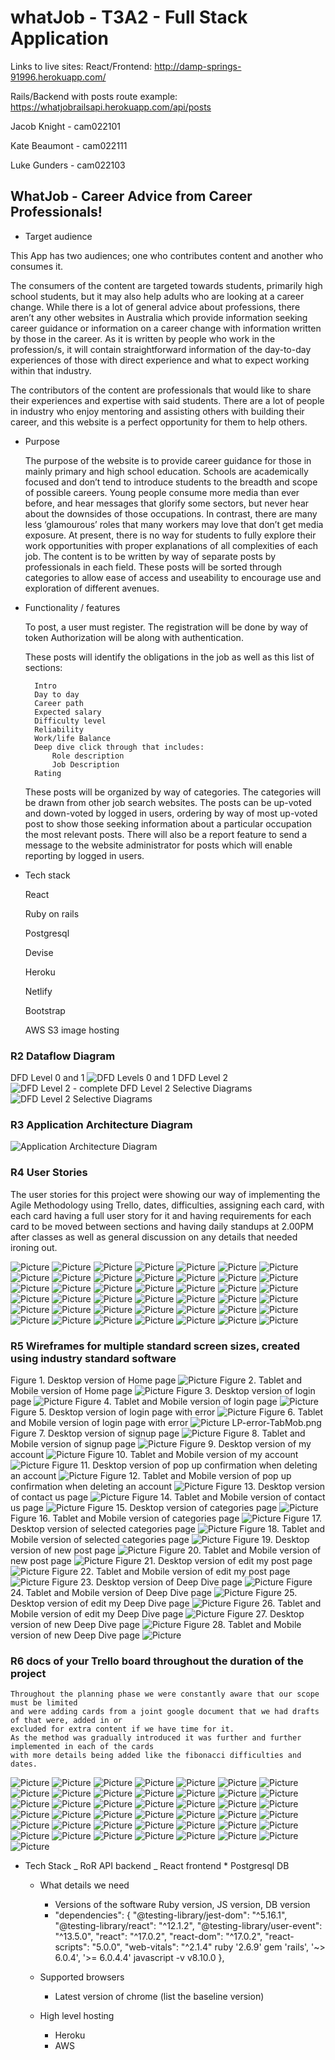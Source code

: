 # whatJob - T3A2 - Full Stack Application

Links to live sites:
React/Frontend: http://damp-springs-91996.herokuapp.com/

Rails/Backend with posts route example:
https://whatjobrailsapi.herokuapp.com/api/posts

Jacob Knight - cam022101

Kate Beaumont - cam022111

Luke Gunders - cam022103

## WhatJob - Career Advice from Career Professionals!

- Target audience

This App has two audiences; one who contributes content and another who consumes it.

The consumers of the content are targeted towards students, primarily high school students, but it may also help adults who are looking at a career change. While there is a lot of general advice about professions, there aren’t any other websites in Australia which provide information seeking career guidance or information on a career change with information written by those in the career. As it is written by people who work in the profession/s, it will contain straightforward information of the day-to-day experiences of those with direct experience and what to expect working within that industry.

The contributors of the content are professionals that would like to share their experiences and expertise with said students. There are a lot of people in industry who enjoy mentoring and assisting others with building their career, and this website is a perfect opportunity for them to help others.


- Purpose

  The purpose of the website is to provide career guidance for those in mainly primary and high school education. Schools are academically focused and don’t tend to introduce students to the breadth and scope of possible careers. Young people consume more media than ever before, and hear messages that glorify some sectors, but never hear about the downsides of those occupations. In contrast, there are many less ‘glamourous’ roles that many workers may love that don’t get media exposure. At present, there is no way for students to fully explore their work opportunities with proper explanations of all  complexities of each job.
  The content is to be written by way of separate posts by professionals in each field. These posts will be sorted through categories to allow ease of access and useability to encourage use and exploration of different avenues.


- Functionality / features

  To post, a user must register. The registration will be done by way of token Authorization will be along with authentication.

  These posts will identify the obligations in the job as well as this list of sections:

        Intro
        Day to day
        Career path
        Expected salary
        Difficulty level
        Reliability
        Work/life Balance
        Deep dive click through that includes:
            Role description
            Job Description
        Rating


  These posts will be organized by way of categories. The categories will be drawn from other job search websites.
  The posts can be up-voted and down-voted by logged in users, ordering by way of most up-voted post to show those seeking information about a particular occupation the most relevant posts.
  There will also be a report feature to send a message to the website administrator for posts which will enable reporting by logged in users.

- Tech stack

  React

  Ruby on rails

  Postgresql

  Devise

  Heroku

  Netlify

  Bootstrap

  AWS S3 image hosting

### R2 Dataflow Diagram

DFD Level 0 and 1
![DFD Levels 0 and 1](./docs/DFD-level0-1.png)
DFD Level 2
![DFD Level 2 - complete](./docs/DFD-level2.png)
DFD Level 2 Selective Diagrams
![DFD Level 2 Selective Diagrams](./docs/DFD-level2-select.png)

### R3 Application Architecture Diagram

![Application Architecture Diagram](./docs/ApplicationArchitectureDiagram.png)

### R4 User Stories

The user stories for this project were showing our way of implementing the Agile
Methodology using Trello, dates, difficulties, assigning each card, with each card
having a full user story for it and having requirements for each card to be moved between 
sections and having daily standups at 2.00PM after classes as well as general discussion on any
details that needed ironing out.

![Picture](./docs/1.JPG)
![Picture](./docs/2.JPG)
![Picture](./docs/3.JPG)
![Picture](./docs/4.JPG)
![Picture](./docs/5.JPG)
![Picture](./docs/6.JPG)
![Picture](./docs/7.JPG)
![Picture](./docs/8.JPG)
![Picture](./docs/9.JPG)
![Picture](./docs/10.JPG)
![Picture](./docs/11.JPG)
![Picture](./docs/12.JPG)
![Picture](./docs/13.JPG)
![Picture](./docs/14.JPG)
![Picture](./docs/15.JPG)
![Picture](./docs/16.JPG)
![Picture](./docs/17.JPG)
![Picture](./docs/18.JPG)
![Picture](./docs/19.JPG)
![Picture](./docs/21.JPG)
![Picture](./docs/22.JPG)
![Picture](./docs/23.JPG)
![Picture](./docs/24.JPG)
![Picture](./docs/25.JPG)
![Picture](./docs/26.JPG)
![Picture](./docs/27.JPG)
![Picture](./docs/28.JPG)
![Picture](./docs/29.JPG)
![Picture](./docs/30.JPG)
![Picture](./docs/31.JPG)
![Picture](./docs/32.JPG)
![Picture](./docs/32.JPG)
![Picture](./docs/33.JPG)
![Picture](./docs/34.JPG)
![Picture](./docs/35.JPG)
![Picture](./docs/36.JPG)
![Picture](./docs/37.JPG)
![Picture](./docs/38.JPG)
![Picture](./docs/39.JPG)
![Picture](./docs/40.JPG)
![Picture](./docs/41.JPG)
![Picture](./docs/MVP_list.JPG)

### R5 Wireframes for multiple standard screen sizes, created using industry standard software

Figure 1. Desktop version of Home page
![Picture](./docs/wireframes/HP.png)
Figure 2. Tablet and Mobile version of Home page
![Picture](./docs/wireframes/HP-Tab_Mob.png)
Figure 3. Desktop version of login page
![Picture](./docs/wireframes/Login.png)
Figure 4. Tablet and Mobile version of login page
![Picture](./docs/wireframes/Login_Tab-Mob.png)
Figure 5. Desktop version of login page with error
![Picture](./docs/wireframes/LP-error.png)
Figure 6. Tablet and Mobile version of login page with error
![Picture](./docs/wireframes/LP-error-TabMob.png)
LP-error-TabMob.png
Figure 7. Desktop version of signup page
![Picture](./docs/wireframes/Signup.png)
Figure 8. Tablet and Mobile version of signup page
![Picture](./docs/wireframes/Signup-Tab-Mob.png)
Figure 9. Desktop version of my account
![Picture](./docs/wireframes/Myaccount.png)
Figure 10. Tablet and Mobile version of my account
![Picture](./docs/wireframes/Myaccount_Tab-Mob.png)
Figure 11. Desktop version of pop up confirmation when deleting an account
![Picture](./docs/wireframes/Deletepopup.png)
Figure 12. Tablet and Mobile version of pop up confirmation when deleting an account
![Picture](./docs/wireframes/Deletepopup_Tab-Mob.png)
Figure 13. Desktop version of contact us page
![Picture](./docs/wireframes/Contactus.png)
Figure 14. Tablet and Mobile version of contact us page
![Picture](./docs/wireframes/Contactus_Tab-Mob.png)
Figure 15. Desktop version of categories page
![Picture](./docs/wireframes/Categories_page.png)
Figure 16. Tablet and Mobile version of categories page
![Picture](./docs/wireframes/Categories_Tab-Mob.png)
Figure 17. Desktop version of selected categories page
![Picture](./docs/wireframes/Selected_category.png)
Figure 18. Tablet and Mobile version of selected categories page
![Picture](./docs/wireframes/Selected_category_Tab-Mob.png)
Figure 19. Desktop version of new post page
![Picture](./docs/wireframes/NewPost.png)
Figure 20. Tablet and Mobile version of new post page
![Picture](./docs/wireframes/NewPost_Tab-Mob.png)
Figure 21. Desktop version of edit my post page
![Picture](./docs/wireframes/EditMyPost.png)
Figure 22. Tablet and Mobile version of edit my post page
![Picture](./docs/wireframes/EditMyPost_Tab-Mob.png)
Figure 23. Desktop version of Deep Dive page
![Picture](./docs/wireframes/DeepDive.png)
Figure 24. Tablet and Mobile version of Deep Dive page
![Picture](./docs/wireframes/DeepDive_Tab-Mob.png)
Figure 25. Desktop version of edit my Deep Dive page
![Picture](./docs/wireframes/EditDeepDive.png)
Figure 26. Tablet and Mobile version of edit my Deep Dive page
![Picture](./docs/wireframes/EditDeepDive_Tab-Mob.png)
Figure 27. Desktop version of new Deep Dive page
![Picture](./docs/wireframes/NewDeepDive.png)
Figure 28. Tablet and Mobile version of new Deep Dive page
![Picture](./docs/wireframes/NewDeepDive_Tab-Mob.png)

### R6 docs of your Trello board throughout the duration of the project

    Throughout the planning phase we were constantly aware that our scope must be limited
    and were adding cards from a joint google document that we had drafts of that were, added in or
    excluded for extra content if we have time for it.
    As the method was gradually introduced it was further and further implemented in each of the cards 
    with more details being added like the fibonacci difficulties and dates.

![Picture](./docs/1.JPG)
![Picture](./docs/2.JPG)
![Picture](./docs/3.JPG)
![Picture](./docs/4.JPG)
![Picture](./docs/5.JPG)
![Picture](./docs/6.JPG)
![Picture](./docs/7.JPG)
![Picture](./docs/8.JPG)
![Picture](./docs/9.JPG)
![Picture](./docs/10.JPG)
![Picture](./docs/11.JPG)
![Picture](./docs/12.JPG)
![Picture](./docs/13.JPG)
![Picture](./docs/14.JPG)
![Picture](./docs/15.JPG)
![Picture](./docs/16.JPG)
![Picture](./docs/17.JPG)
![Picture](./docs/18.JPG)
![Picture](./docs/19.JPG)
![Picture](./docs/20.JPG)
![Picture](./docs/21.JPG)
![Picture](./docs/22.JPG)
![Picture](./docs/23.JPG)
![Picture](./docs/24.JPG)
![Picture](./docs/25.JPG)
![Picture](./docs/26.JPG)
![Picture](./docs/27.JPG)
![Picture](./docs/28.JPG)
![Picture](./docs/29.JPG)
![Picture](./docs/30.JPG)
![Picture](./docs/31.JPG)
![Picture](./docs/32.JPG)
![Picture](./docs/32.JPG)
![Picture](./docs/33.JPG)
![Picture](./docs/34.JPG)
![Picture](./docs/35.JPG)
![Picture](./docs/36.JPG)
![Picture](./docs/37.JPG)
![Picture](./docs/38.JPG)
![Picture](./docs/39.JPG)
![Picture](./docs/40.JPG)
![Picture](./docs/41.JPG)
![Picture](./docs/MVP_list.JPG)

- Tech Stack
  _ RoR API backend
  _ React frontend \* Postgresql DB

  - What details we need

    - Versions of the software Ruby version, JS version, DB version
    - "dependencies": {
      "@testing-library/jest-dom": "^5.16.1",
      "@testing-library/react": "^12.1.2",
      "@testing-library/user-event": "^13.5.0",
      "react": "^17.0.2",
      "react-dom": "^17.0.2",
      "react-scripts": "5.0.0",
      "web-vitals": "^2.1.4"
      ruby '2.6.9'
      gem 'rails', '~> 6.0.4', '>= 6.0.4.4'
      javascript -v v8.10.0
      },

  - Supported browsers
    - Latest version of chrome (list the baseline version)
  - High level hosting
    - Heroku
    - AWS
